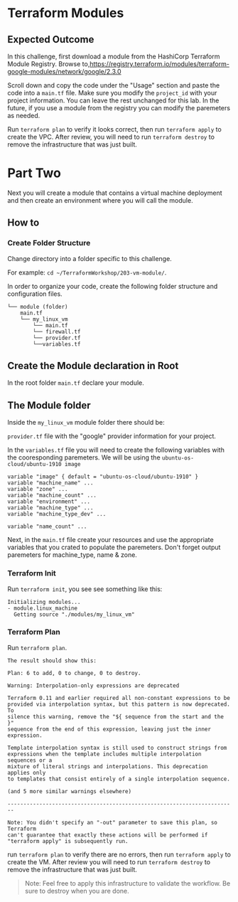 # Terraform Modules

## Expected Outcome

In this challenge, first download a module from the HashiCorp Terraform Module Registry. Browse to,https://registry.terraform.io/modules/terraform-google-modules/network/google/2.3.0

Scroll down and copy the code under the "Usage" section and paste the code into a `main.tf` file. Make sure you modify the `project_id` with your project information. You can leave the rest unchanged for this lab. In the future, if you use a module from the registry you can modify the paremeters as needed. 

Run `terraform plan` to verify it looks correct, then run `terraform apply` to create the VPC. After review, you will need to run `terraform destroy` to remove the infrastructure that was just built.

# Part Two

Next you will create a module that contains a virtual machine deployment and then create an environment where you will call the module.

## How to

### Create Folder Structure

Change directory into a folder specific to this challenge.

For example: `cd ~/TerraformWorkshop/203-vm-module/`.

In order to organize your code, create the following folder structure and configuration files.

```hcl
└── module (folder)
    main.tf
    └── my_linux_vm
        └── main.tf
        └── firewall.tf
        └── provider.tf
        └──variables.tf
```

## Create the Module declaration in Root ##

In the root folder `main.tf` declare your module.

## The Module folder ##
Inside the `my_linux_vm` module folder there should be:

`provider.tf` file with the "google" provider information for your project.

In the `variables.tf` file you will need to create the following variables with the cooresponding paremeters. We will be using the `ubuntu-os-cloud/ubuntu-1910 image`

```hcl
variable "image" { default = "ubuntu-os-cloud/ubuntu-1910" }
variable "machine_name" ...
variable "zone" ...
variable "machine_count" ...
variable "environment" ...
variable "machine_type" ...
variable "machine_type_dev" ...

variable "name_count" ...

```

Next, in the `main.tf` file create your resources and use the appropriate variables that you crated to populate the paremeters. Don't forget output paremeters for machine_type, name & zone.

### Terraform Init

Run `terraform init`, you see see something like this:

```hcl
Initializing modules...
- module.linux_machine
  Getting source "./modules/my_linux_vm"
```

### Terraform Plan

Run `terraform plan`.

```hcl
The result should show this:

Plan: 6 to add, 0 to change, 0 to destroy.

Warning: Interpolation-only expressions are deprecated

Terraform 0.11 and earlier required all non-constant expressions to be
provided via interpolation syntax, but this pattern is now deprecated. To
silence this warning, remove the "${ sequence from the start and the }"
sequence from the end of this expression, leaving just the inner expression.

Template interpolation syntax is still used to construct strings from
expressions when the template includes multiple interpolation sequences or a
mixture of literal strings and interpolations. This deprecation applies only
to templates that consist entirely of a single interpolation sequence.

(and 5 more similar warnings elsewhere)

------------------------------------------------------------------------

Note: You didn't specify an "-out" parameter to save this plan, so Terraform
can't guarantee that exactly these actions will be performed if
"terraform apply" is subsequently run.

```

run `terraform plan` to verify there are no errors, then run `terraform apply` to create the VM. After review you will need to run `terraform destroy` to remove the infrastructure that was just built.

> Note: Feel free to apply this infrastructure to validate the workflow. Be sure to destroy when you are done.

